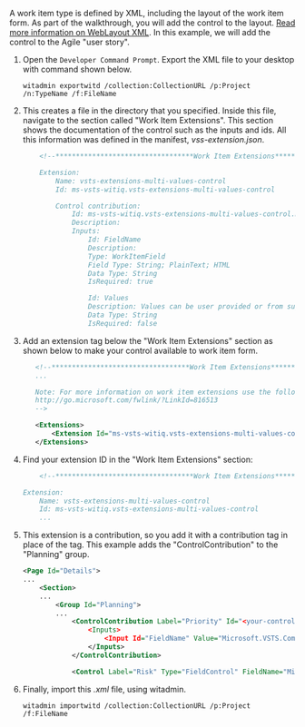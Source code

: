 

 A work item type is defined by XML, including the layout of the work item form.  As part of the walkthrough, you will add the control to the layout.  [Read more information on WebLayout XML](https://www.visualstudio.com/docs/work/reference/weblayout-xml-elements).  In this example, we will add the control to the Agile "user story".

1.  Open the `Developer Command Prompt`.  Export the XML file to your desktop with command shown below.
    ```
    witadmin exportwitd /collection:CollectionURL /p:Project /n:TypeName /f:FileName
    ```
2. This creates a file in the directory that you specified.  Inside this file, navigate to the section called "Work Item Extensions".  This section shows the documentation of the control such as the inputs and ids.  All this information was defined in the manifest, *vss-extension.json*.

    ```xml
        <!--**********************************Work Item Extensions***************************

        Extension:
            Name: vsts-extensions-multi-values-control
            Id: ms-vsts-witiq.vsts-extensions-multi-values-control

            Control contribution:
                Id: ms-vsts-witiq.vsts-extensions-multi-values-control.multi-values-form-control
                Description: 
                Inputs:
                    Id: FieldName
                    Description: 
                    Type: WorkItemField
                    Field Type: String; PlainText; HTML
                    Data Type: String
                    IsRequired: true

                    Id: Values
                    Description: Values can be user provided or from suggested values of the backing field
                    Data Type: String
                    IsRequired: false
    ```

4. Add an extension tag below the "Work Item Extensions" section as shown below to make your control available to work item form. 

     ```xml
        <!--**********************************Work Item Extensions***************************
        ...

        Note: For more information on work item extensions use the following topic:
        http://go.microsoft.com/fwlink/?LinkId=816513
        -->

        <Extensions>
            <Extension Id="ms-vsts-witiq.vsts-extensions-multi-values-control" />
        </Extensions>
     ```

5. Find your extension ID in the "Work Item Extensions" section: 

    ```XML
        <!--**********************************Work Item Extensions***************************

    Extension:
        Name: vsts-extensions-multi-values-control
        Id: ms-vsts-witiq.vsts-extensions-multi-values-control
        ...
    ```

6. This extension is a contribution, so you add it with a contribution tag in place of the <Control> tag. This example adds the "ControlContribution" to the "Planning" group.
    ```xml
    <Page Id="Details">
    ...
        <Section>
        ...
            <Group Id="Planning">
            ...
                <ControlContribution Label="Priority" Id="<your-control-contribution-id>"
                    <Inputs>
                        <Input Id="FieldName" Value="Microsoft.VSTS.Common.Priority" />
                    </Inputs>
                </ControlContribution>

                <Control Label="Risk" Type="FieldControl" FieldName="Microsoft.VSTS.Common.Risk" />
    ```

7. Finally, import this *.xml* file, using witadmin. 
    ```
    witadmin importwitd /collection:CollectionURL /p:Project /f:FileName
    ``` 

